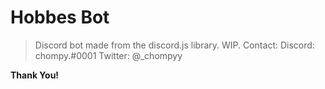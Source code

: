 # Hobbes Bot
> Discord bot made from the discord.js library. WIP.
Contact:
Discord: chompy.#0001
Twitter: @_chompyy

**Thank You!**